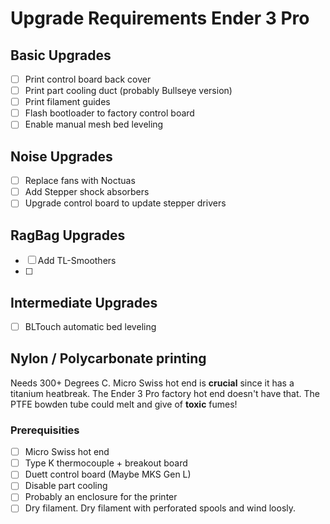 # Upgrade Requirements Ender 3 Pro

## Basic Upgrades
* [ ] Print control board back cover
* [ ] Print part cooling duct (probably Bullseye version)
* [ ] Print filament guides
* [ ] Flash bootloader to factory control board
* [ ] Enable manual mesh bed leveling

## Noise Upgrades
* [ ] Replace fans with Noctuas
* [ ] Add Stepper shock absorbers
* [ ] Upgrade control board to update stepper drivers

## RagBag Upgrades
* [ ] Add TL-Smoothers
* [ ]

## Intermediate Upgrades
* [ ] BLTouch automatic bed leveling

## Nylon / Polycarbonate printing
Needs 300+ Degrees C. Micro Swiss hot end is **crucial** since it has a titanium heatbreak. The Ender 3 Pro factory hot end doesn't have that. The PTFE bowden tube could melt and give of **toxic** fumes!
### Prerequisities
* [ ] Micro Swiss hot end
* [ ] Type K thermocouple + breakout board
* [ ] Duett control board (Maybe MKS Gen L)
* [ ] Disable part cooling
* [ ] Probably an enclosure for the printer
* [ ] Dry filament. Dry filament with perforated spools and wind loosly.
